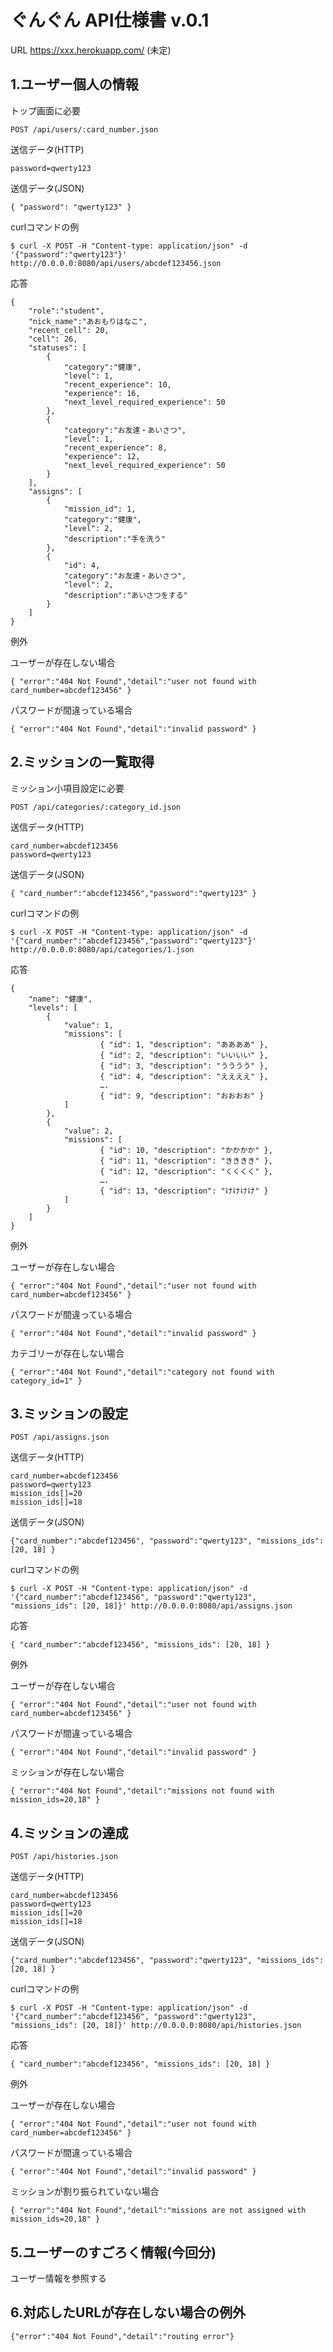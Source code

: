 # ぐんぐん API仕様書 v.0.1

URL https://xxx.herokuapp.com/ (未定)

## 1.ユーザー個人の情報

トップ画面に必要
```
POST /api/users/:card_number.json
```

送信データ(HTTP)
```
password=qwerty123
```

送信データ(JSON)
```
{ "password": "qwerty123" }
```

curlコマンドの例
```
$ curl -X POST -H "Content-type: application/json" -d '{"password":"qwerty123"}' http://0.0.0.0:8080/api/users/abcdef123456.json
```

応答
```
{
    "role":"student",
    "nick_name":"あおもりはなこ",
    "recent_cell": 20,
    "cell": 26,
    "statuses": [
        {
            "category":"健康",
            "level": 1,
            "recent_experience": 10,
            "experience": 16,
            "next_level_required_experience": 50
        },
        {
            "category":"お友達・あいさつ",
            "level": 1,
            "recent_experience": 8,
            "experience": 12,
            "next_level_required_experience": 50
        }
    ],
    "assigns": [
        {
            "mission_id": 1,
            "category":"健康",
            "level": 2,
            "description":"手を洗う"
        },
        {
            "id": 4,
            "category":"お友達・あいさつ",
            "level": 2,
            "description":"あいさつをする"
        }
    ]
}
```

例外

ユーザーが存在しない場合
```
{ "error":"404 Not Found","detail":"user not found with card_number=abcdef123456" }
```
パスワードが間違っている場合
```
{ "error":"404 Not Found","detail":"invalid password" }
```

## 2.ミッションの一覧取得

ミッション小項目設定に必要
```
POST /api/categories/:category_id.json
```

送信データ(HTTP)
```
card_number=abcdef123456
password=qwerty123
```

送信データ(JSON)
```
{ "card_number":"abcdef123456","password":"qwerty123" }
```

curlコマンドの例
```
$ curl -X POST -H "Content-type: application/json" -d '{"card_number":"abcdef123456","password":"qwerty123"}' http://0.0.0.0:8080/api/categories/1.json
```

応答
```
{
    "name": "健康",
    "levels": [
        {
            "value": 1,
            "missions": [
                    { "id": 1, "description": "ああああ" },
                    { "id": 2, "description": "いいいい" },
                    { "id": 3, "description": "うううう" },
                    { "id": 4, "description": "ええええ" },
                    ….
                    { "id": 9, "description": "おおおお" }
            ]
        },
        {
            "value": 2,
            "missions": [
                    { "id": 10, "description": "かかかか" },
                    { "id": 11, "description": "きききき" },
                    { "id": 12, "description": "くくくく" },
                    ….
                    { "id": 13, "description": "けけけけ" }
            ]
        }
    ]
}
```

例外

ユーザーが存在しない場合
```
{ "error":"404 Not Found","detail":"user not found with card_number=abcdef123456" }
```
パスワードが間違っている場合
```
{ "error":"404 Not Found","detail":"invalid password" }
```
カテゴリーが存在しない場合
```
{ "error":"404 Not Found","detail":"category not found with category_id=1" }
```

## 3.ミッションの設定
```
POST /api/assigns.json
```

送信データ(HTTP)
```
card_number=abcdef123456
password=qwerty123
mission_ids[]=20
mission_ids[]=18
```

送信データ(JSON)

```
{"card_number":"abcdef123456", "password":"qwerty123", "missions_ids": [20, 18] }
```

curlコマンドの例
```
$ curl -X POST -H "Content-type: application/json" -d '{"card_number":"abcdef123456", "password":"qwerty123", "missions_ids": [20, 18]}' http://0.0.0.0:8080/api/assigns.json
```

応答
```
{ "card_number":"abcdef123456", "missions_ids": [20, 18] }
```

例外

ユーザーが存在しない場合
```
{ "error":"404 Not Found","detail":"user not found with card_number=abcdef123456" }
```
パスワードが間違っている場合
```
{ "error":"404 Not Found","detail":"invalid password" }
```
ミッションが存在しない場合
```
{ "error":"404 Not Found","detail":"missions not found with mission_ids=20,18" }
```

## 4.ミッションの達成
```
POST /api/histories.json
```

送信データ(HTTP)
```
card_number=abcdef123456
password=qwerty123
mission_ids[]=20
mission_ids[]=18
```

送信データ(JSON)

```
{"card_number":"abcdef123456", "password":"qwerty123", "missions_ids": [20, 18] }
```

curlコマンドの例
```
$ curl -X POST -H "Content-type: application/json" -d '{"card_number":"abcdef123456", "password":"qwerty123", "missions_ids": [20, 18]}' http://0.0.0.0:8080/api/histories.json
```

応答
```
{ "card_number":"abcdef123456", "missions_ids": [20, 18] }
```



例外

ユーザーが存在しない場合
```
{ "error":"404 Not Found","detail":"user not found with card_number=abcdef123456" }
```
パスワードが間違っている場合
```
{ "error":"404 Not Found","detail":"invalid password" }
```
ミッションが割り振られていない場合
```
{ "error":"404 Not Found","detail":"missions are not assigned with mission_ids=20,18" }
```

## 5.ユーザーのすごろく情報(今回分)

ユーザー情報を参照する

## 6.対応したURLが存在しない場合の例外
```
{"error":"404 Not Found","detail":"routing error"}
```

